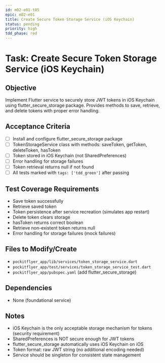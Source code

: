 ```yaml
---
id: m02-e01-t05
epic: m02-e01
title: Create Secure Token Storage Service (iOS Keychain)
status: pending
priority: high
tdd_phase: red
---
```


# Task: Create Secure Token Storage Service (iOS Keychain)

## Objective
Implement Flutter service to securely store JWT tokens in iOS Keychain using flutter_secure_storage package. Provides methods to save, retrieve, and delete tokens with proper error handling.

## Acceptance Criteria
- [ ] Install and configure flutter_secure_storage package
- [ ] TokenStorageService class with methods: saveToken, getToken, deleteToken, hasToken
- [ ] Token stored in iOS Keychain (not SharedPreferences)
- [ ] Error handling for storage failures
- [ ] Token retrieval returns null if not found
- [ ] All tests marked with `tags: ['tdd_green']` after passing

## Test Coverage Requirements
- Save token successfully
- Retrieve saved token
- Token persistence after service recreation (simulates app restart)
- Delete token clears storage
- hasToken returns correct boolean
- Retrieve non-existent token returns null
- Error handling for storage failures (mock failures)

## Files to Modify/Create
- `pockitflyer_app/lib/services/token_storage_service.dart`
- `pockitflyer_app/test/services/token_storage_service_test.dart`
- `pockitflyer_app/pubspec.yaml` (add flutter_secure_storage)

## Dependencies
- None (foundational service)

## Notes
- iOS Keychain is the only acceptable storage mechanism for tokens (security requirement)
- SharedPreferences is NOT secure enough for JWT tokens
- flutter_secure_storage automatically uses iOS Keychain on iOS
- Token format: raw JWT string (no additional encoding needed)
- Service should be singleton for consistent state management
